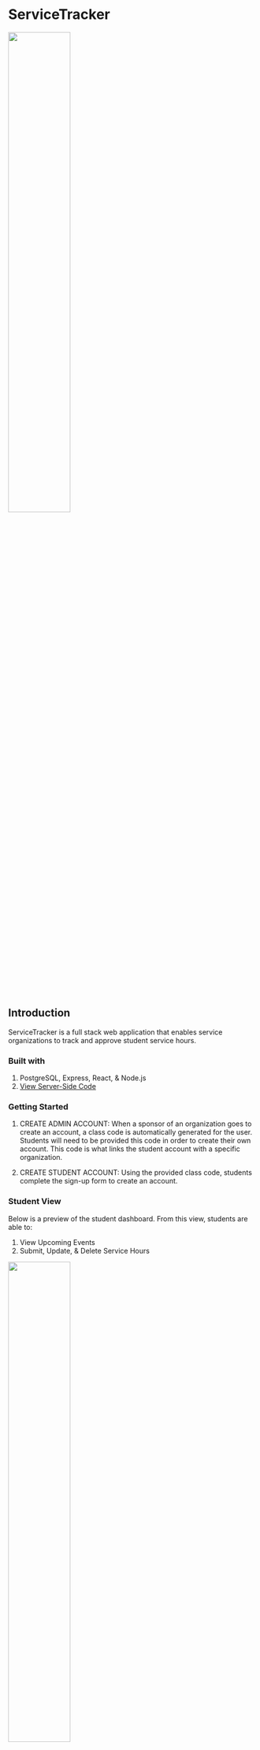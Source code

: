 # ServiceTracker 
<img src="https://user-images.githubusercontent.com/67441821/104821703-b76a1780-580b-11eb-9099-2518616989e4.png" width=50%>



## Introduction

ServiceTracker is a full stack web application that enables service organizations to track and approve student service hours.

### Built with

1. PostgreSQL, Express, React, & Node.js
2. [View Server-Side Code ](https://github.com/jmbushong/serviceTrackerServer)

### Getting Started

1. CREATE ADMIN ACCOUNT:
    When a sponsor of an organization goes to create an account, a class code is automatically generated for the user. Students will need to be provided this code in order to create their own account. This code is what links the student account with a specific organization. 

2. CREATE STUDENT  ACCOUNT:
    Using the provided class code, students complete the sign-up form to create an account. 



### Student View
Below is a preview of the student dashboard. From this view, students are able to:
1. View Upcoming Events
2. Submit, Update, & Delete Service Hours 

<img src="https://user-images.githubusercontent.com/67441821/105642306-02f97280-5e57-11eb-811b-fd1f62a1cf38.png" width=50%>



### Admin View
Below is a preview of the admin dashboard. From this view, administrators are able to:
1. View Class Totals & Individual Student Service Logs
2. Manage Service Hours (sorted by status)
3. Manage Upcoming Events (View, Add, Edit, & Delete)
4. Manage Studenst Accounts (View, Edit, & Delete)

<img src="https://user-images.githubusercontent.com/67441821/105642154-f9bbd600-5e55-11eb-971f-f15db765a309.png" width=50%>



